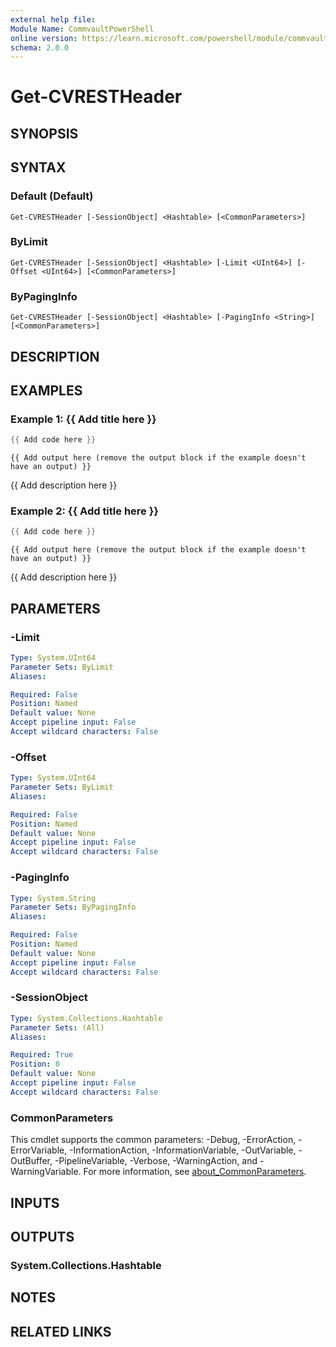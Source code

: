 ```yaml
---
external help file:
Module Name: CommvaultPowerShell
online version: https://learn.microsoft.com/powershell/module/commvaultpowershell/get-cvrestheader
schema: 2.0.0
---
```


# Get-CVRESTHeader

## SYNOPSIS


## SYNTAX

### Default (Default)
```
Get-CVRESTHeader [-SessionObject] <Hashtable> [<CommonParameters>]
```

### ByLimit
```
Get-CVRESTHeader [-SessionObject] <Hashtable> [-Limit <UInt64>] [-Offset <UInt64>] [<CommonParameters>]
```

### ByPagingInfo
```
Get-CVRESTHeader [-SessionObject] <Hashtable> [-PagingInfo <String>] [<CommonParameters>]
```

## DESCRIPTION


## EXAMPLES

### Example 1: {{ Add title here }}
```powershell
{{ Add code here }}
```

```output
{{ Add output here (remove the output block if the example doesn't have an output) }}
```

{{ Add description here }}

### Example 2: {{ Add title here }}
```powershell
{{ Add code here }}
```

```output
{{ Add output here (remove the output block if the example doesn't have an output) }}
```

{{ Add description here }}

## PARAMETERS

### -Limit


```yaml
Type: System.UInt64
Parameter Sets: ByLimit
Aliases:

Required: False
Position: Named
Default value: None
Accept pipeline input: False
Accept wildcard characters: False
```

### -Offset


```yaml
Type: System.UInt64
Parameter Sets: ByLimit
Aliases:

Required: False
Position: Named
Default value: None
Accept pipeline input: False
Accept wildcard characters: False
```

### -PagingInfo


```yaml
Type: System.String
Parameter Sets: ByPagingInfo
Aliases:

Required: False
Position: Named
Default value: None
Accept pipeline input: False
Accept wildcard characters: False
```

### -SessionObject


```yaml
Type: System.Collections.Hashtable
Parameter Sets: (All)
Aliases:

Required: True
Position: 0
Default value: None
Accept pipeline input: False
Accept wildcard characters: False
```

### CommonParameters
This cmdlet supports the common parameters: -Debug, -ErrorAction, -ErrorVariable, -InformationAction, -InformationVariable, -OutVariable, -OutBuffer, -PipelineVariable, -Verbose, -WarningAction, and -WarningVariable. For more information, see [about_CommonParameters](http://go.microsoft.com/fwlink/?LinkID=113216).

## INPUTS

## OUTPUTS

### System.Collections.Hashtable

## NOTES

## RELATED LINKS

